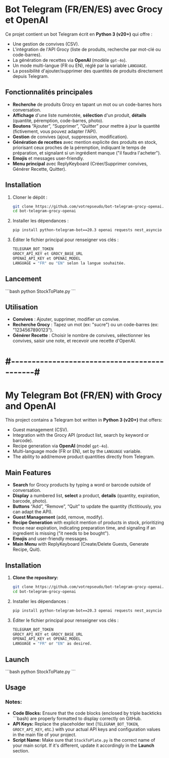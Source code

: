 # Bot Telegram (FR/EN/ES) avec Grocy et OpenAI

Ce projet contient un bot Telegram écrit en **Python 3 (v20+)** qui offre :
- Une gestion de convives (CSV).
- L'intégration de l'API Grocy (liste de produits, recherche par mot-clé ou code-barres).
- La génération de recettes via **OpenAI** (modèle `gpt-4o`).
- Un mode multi-langue (FR ou EN), réglé par la variable `LANGUAGE`.
- La possibilité d'ajouter/supprimer des quantités de produits directement depuis Telegram.

## Fonctionnalités principales
- **Recherche** de produits Grocy en tapant un mot ou un code-barres hors conversation.
- **Affichage** d'une liste numérotée, **sélection** d'un produit, **détails** (quantité, péremption, code-barres, photo).
- **Boutons** “Ajouter”, “Supprimer”, “Quitter” pour mettre à jour la quantité (fictivement, vous pouvez adapter l'API).
- **Gestion** de convives (ajout, suppression, modification).
- **Génération de recettes** avec mention explicite des produits en stock, priorisant ceux proches de la péremption, indiquant le temps de préparation, et signalant si un ingrédient manque ("il faudra l'acheter").
- **Emojis** et messages user-friendly.  
- **Menu principal** avec ReplyKeyboard (Créer/Supprimer convives, Générer Recette, Quitter).

## Installation

1. Cloner le dépôt :
   ```bash
   git clone https://github.com/votrepseudo/bot-telegram-grocy-openai.git
   cd bot-telegram-grocy-openai
   
2. Installer les dépendances :
   ```bash
   pip install python-telegram-bot==20.3 openai requests nest_asyncio

3. Éditer le fichier principal pour renseigner vos clés :
   ```bash
   TELEGRAM_BOT_TOKEN
   GROCY_API_KEY et GROCY_BASE_URL
   OPENAI_API_KEY et OPENAI_MODEL
   LANGUAGE = "FR" ou "EN" selon la langue souhaitée.

## Lancement
\```bash
python StockToPlate.py
\```

## Utilisation

- **Convives** : Ajouter, supprimer, modifier un convive.
- **Recherche Grocy** : Tapez un mot (ex: "sucre") ou un code-barres (ex: "1234567890123").
- **Générer Recette** : Choisir le nombre de convives, sélectionner les convives, saisir une note, et recevoir une recette d'OpenAI.










# #--------------------------------------------#
# My Telegram Bot (FR/EN) with Grocy and OpenAI

This project contains a Telegram bot written in **Python 3 (v20+)** that offers:
- Guest management (CSV).
- Integration with the Grocy API (product list, search by keyword or barcode).
- Recipe generation via **OpenAI** (model `gpt-4o`).
- Multi-language mode (FR or EN), set by the `LANGUAGE` variable.
- The ability to add/remove product quantities directly from Telegram.

## Main Features
- **Search** for Grocy products by typing a word or barcode outside of conversation.
- **Display** a numbered list, **select** a product, **details** (quantity, expiration, barcode, photo).
- **Buttons** “Add”, “Remove”, “Quit” to update the quantity (fictitiously, you can adapt the API).
- **Guest Management** (add, remove, modify).
- **Recipe Generation** with explicit mention of products in stock, prioritizing those near expiration, indicating preparation time, and signaling if an ingredient is missing ("it needs to be bought").
- **Emojis** and user-friendly messages.
- **Main Menu** with ReplyKeyboard (Create/Delete Guests, Generate Recipe, Quit).

## Installation

1. **Clone the repository:**
   ```bash
   git clone https://github.com/votrepseudo/bot-telegram-grocy-openai.git
   cd bot-telegram-grocy-openai
2. Installer les dépendances :
   ```bash
   pip install python-telegram-bot==20.3 openai requests nest_asyncio

3. Éditer le fichier principal pour renseigner vos clés :
   ```bash
   TELEGRAM_BOT_TOKEN
   GROCY_API_KEY et GROCY_BASE_URL
   OPENAI_API_KEY et OPENAI_MODEL
   LANGUAGE = "FR" or "EN" as desired.

## Launch
\```bash
python StockToPlate.py
\```

## Usage

### Notes:
- **Code Blocks:** Ensure that the code blocks (enclosed by triple backticks ```bash) are properly formatted to display correctly on GitHub.
- **API Keys:** Replace the placeholder text (`TELEGRAM_BOT_TOKEN`, `GROCY_API_KEY`, etc.) with your actual API keys and configuration values in the main file of your project.
- **Script Name:** Make sure that `StockToPlate.py` is the correct name of your main script. If it's different, update it accordingly in the **Launch** section.

